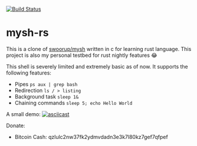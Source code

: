 [![Build Status](https://travis-ci.com/Swoorup/mysh-rs.svg?branch=master)](https://travis-ci.com/Swoorup/mysh-rs)

# mysh-rs
This is a clone of [swoorup/mysh](https://github.com/Swoorup/mysh) written
in c for learning rust language. This project is also my personal testbed
for rust nightly features :joy:

This shell is severely limited and extremely basic as of now. It supports the following features:
* Pipes `ps aux | grep bash`
* Redirection `ls / > listing`
* Background task `sleep 1&`
* Chaining commands `sleep 5; echo Hello World`

A small demo: 
[![asciicast](https://asciinema.org/a/285153.svg)](https://asciinema.org/a/285153)

Donate: 

* Bitcoin Cash: qzlulc2nw37fk2ydmvdadn3e3k7l80kz7gef7qfpef
